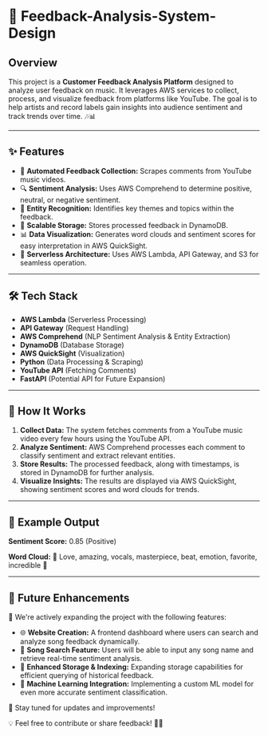 # 🎵 Feedback-Analysis-System-Design

## Overview
This project is a **Customer Feedback Analysis Platform** designed to analyze user feedback on music. It leverages AWS services to collect, process, and visualize feedback from platforms like YouTube. The goal is to help artists and record labels gain insights into audience sentiment and track trends over time. 🎶📊

---

## ✨ Features

- 📝 **Automated Feedback Collection:** Scrapes comments from YouTube music videos.
- 🔍 **Sentiment Analysis:** Uses AWS Comprehend to determine positive, neutral, or negative sentiment.
- 📜 **Entity Recognition:** Identifies key themes and topics within the feedback.
- 📁 **Scalable Storage:** Stores processed feedback in DynamoDB.
- 📊 **Data Visualization:** Generates word clouds and sentiment scores for easy interpretation in AWS QuickSight.
- 🚀 **Serverless Architecture:** Uses AWS Lambda, API Gateway, and S3 for seamless operation.

---

## 🛠 Tech Stack

- **AWS Lambda** (Serverless Processing)
- **API Gateway** (Request Handling)
- **AWS Comprehend** (NLP Sentiment Analysis & Entity Extraction)
- **DynamoDB** (Database Storage)
- **AWS QuickSight** (Visualization)
- **Python** (Data Processing & Scraping)
- **YouTube API** (Fetching Comments)
- **FastAPI** (Potential API for Future Expansion)

---

## 🚀 How It Works

1. **Collect Data:** The system fetches comments from a YouTube music video every few hours using the YouTube API.
2. **Analyze Sentiment:** AWS Comprehend processes each comment to classify sentiment and extract relevant entities.
3. **Store Results:** The processed feedback, along with timestamps, is stored in DynamoDB for further analysis.
4. **Visualize Insights:** The results are displayed via AWS QuickSight, showing sentiment scores and word clouds for trends.

---

## 📌 Example Output

**Sentiment Score:** 0.85 (Positive)

**Word Cloud:**
🎵 Love, amazing, vocals, masterpiece, beat, emotion, favorite, incredible 🎵

---

## 📜 **Future Enhancements**

🚀 We're actively expanding the project with the following features:

- 🌐 **Website Creation:** A frontend dashboard where users can search and analyze song feedback dynamically.
- 🔎 **Song Search Feature:** Users will be able to input any song name and retrieve real-time sentiment analysis.
- 📂 **Enhanced Storage & Indexing:** Expanding storage capabilities for efficient querying of historical feedback.
- 🤖 **Machine Learning Integration:** Implementing a custom ML model for even more accurate sentiment classification.

🎤 Stay tuned for updates and improvements!

💡 Feel free to contribute or share feedback! 🔧🚀

